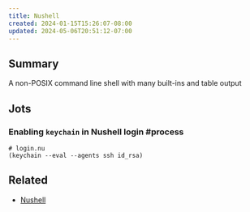 ```yaml
---
title: Nushell
created: 2024-01-15T15:26:07-08:00
updated: 2024-05-06T20:51:12-07:00
---
```


## Summary

A non-POSIX command line shell with many built-ins and table output

## Jots

### Enabling `keychain` in Nushell login #process

````nu
# login.nu
(keychain --eval --agents ssh id_rsa)
````

## Related

* [Nushell](https://www.nushell.sh)
